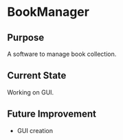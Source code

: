 # BookManager

## Purpose
A software to manage book collection.

## Current State
Working on GUI.

## Future Improvement
* GUI creation